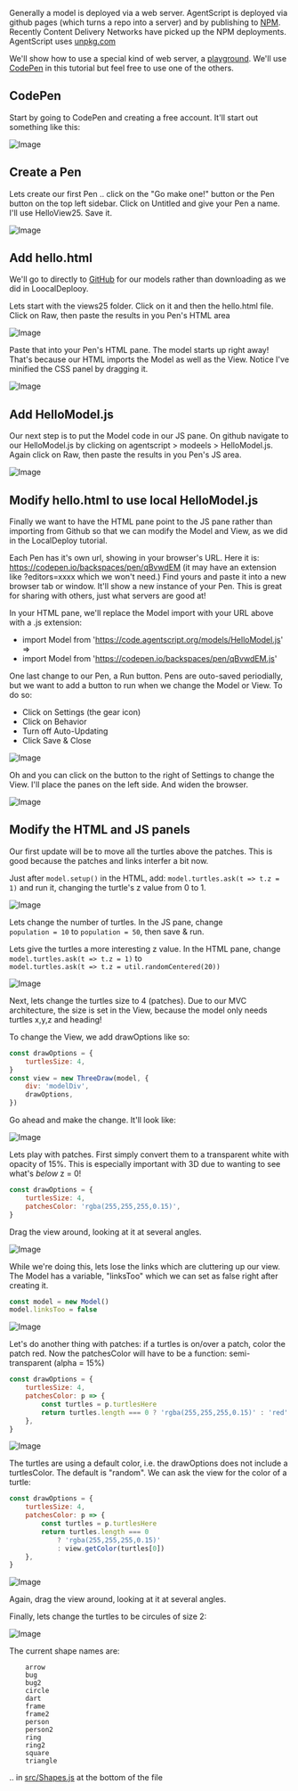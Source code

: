 Generally a model is deployed via a web server. AgentScript is deployed via github pages (which turns a repo into a server) and by publishing to [NPM](https://docs.npmjs.com/). Recently Content Delivery Networks have picked up the NPM deployments. AgentScript uses [unpkg.com](https://unpkg.com/)

We'll show how to use a special kind of web server, a [playground](https://www.geeksforgeeks.org/top-javascript-playgrounds-every-developer-should-try/). We'll use [CodePen](https://codepen.io/) in this tutorial but feel free to use one of the others.

## CodePen

Start by going to CodePen and creating a free account. It'll start out something like this:

![Image](/config/cleantheme/static/CodePenInit.jpg)

## Create a Pen

Lets create our first Pen .. click on the "Go make one!" button or the Pen button on the top left sidebar. Click on Untitled and give your Pen a name. I'll use HelloView25. Save it.

![Image](/config/cleantheme/static/CodePenLayout.jpg)

## Add hello.html

We'll go to directly to [GitHub](https://github.com/backspaces/agentscript) for our models rather than downloading as we did in LoocalDeplooy.

Lets start with the views25 folder. Click on it and then the hello.html file. Click on Raw, then paste the results in you Pen's HTML area

![Image](/config/cleantheme/static/Views25Html.jpg)

Paste that into your Pen's HTML pane. The model starts up right away! That's because our HTML imports the Model as well as the View. Notice I've minified the CSS panel by dragging it.

![Image](/config/cleantheme/static/CodePenHTML.jpg)

## Add HelloModel.js

Our next step is to put the Model code in our JS pane. On github navigate to our HelloModel.js by clicking on agentscript > modeels > HelloModel.js. Again click on Raw, then paste the results in you Pen's JS area.

![Image](/config/cleantheme/static/CodePenJS.jpg)

## Modify hello.html to use local HelloModel.js

Finally we want to have the HTML pane point to the JS pane rather than importing from Github so that we can modify the Model and View, as we did in the LocalDeploy tutorial.

Each Pen has it's own url, showing in your browser's URL. Here it is: https://codepen.io/backspaces/pen/qBvwdEM (it may have an extension like ?editors=xxxx which we won't need.) Find yours and paste it into a new browser tab or window. It'll show a new instance of your Pen. This is great for sharing with others, just what servers are good at!

In your HTML pane, we'll replace the Model import with your URL above with a .js extension:

-   import Model from 'https://code.agentscript.org/models/HelloModel.js' =>
-   import Model from 'https://codepen.io/backspaces/pen/qBvwdEM.js'

One last change to our Pen, a Run button. Pens are outo-saved periodially, but we want to add a button to run when we change the Model or View. To do so:

-   Click on Settings (the gear icon)
-   Click on Behavior
-   Turn off Auto-Updating
-   Click Save & Close

![Image](/config/cleantheme/static/CodePenRunBtn.jpg)

Oh and you can click on the button to the right of Settings to change the View. I'll place the panes on the left side. And widen the browser.

![Image](/config/cleantheme/static/WideViewLeftPanes.jpg)

## Modify the HTML and JS panels

Our first update will be to move all the turtles above the patches. This is good because the patches and links interfer a bit now.

Just after `model.setup()` in the HTML, add: `model.turtles.ask(t => t.z = 1)` and run it, changing the turtle's z value from 0 to 1.

![Image](/config/cleantheme/static/TurtlesPlus1.jpg)

Lets change the number of turtles. In the JS pane, change<br>
`population = 10` to `population = 50`, then save & run.

Lets give the turtles a more interesting z value. In the HTML pane, change<br>
`model.turtles.ask(t => t.z = 1)` to<br>
`model.turtles.ask(t => t.z = util.randomCentered(20))`

![Image](/config/cleantheme/static/TurtlesRandomZ.jpg)

Next, lets change the turtles size to 4 (patches). Due to our MVC architecture, the size is set in the View, because the model only needs turtles x,y,z and heading!

To change the View, we add drawOptions like so:

```js
const drawOptions = {
    turtlesSize: 4,
}
const view = new ThreeDraw(model, {
    div: 'modelDiv',
    drawOptions,
})
```

Go ahead and make the change. It'll look like:

![Image](/config/cleantheme/static/TurtlesSize4.jpg)

Lets play with patches. First simply convert them to a transparent white with opacity of 15%. This is especially important with 3D due to wanting to see what's _below_ z = 0!

```js
const drawOptions = {
    turtlesSize: 4,
    patchesColor: 'rgba(255,255,255,0.15)',
}
```

Drag the view around, looking at it at several angles.

![Image](/config/cleantheme/static/TransparentPatches.jpg)

While we're doing this, lets lose the links which are cluttering up our view. The Model has a variable, "linksToo" which we can set as false right after creating it.

```js
const model = new Model()
model.linksToo = false
```

![Image](/config/cleantheme/static/NoLinks.jpg)

Let's do another thing with patches: if a turtles is on/over a patch, color the patch red. Now the patchesColor will have to be a function: semi-transparent (alpha = 15%)

```js
const drawOptions = {
    turtlesSize: 4,
    patchesColor: p => {
        const turtles = p.turtlesHere
        return turtles.length === 0 ? 'rgba(255,255,255,0.15)' : 'red'
    },
}
```

![Image](/config/cleantheme/static/TurtlesRedPatches.jpg)

The turtles are using a default color, i.e. the drawOptions does not include a turtlesColor. The default is "random". We can ask the view for the color of a turtle:

```js
const drawOptions = {
    turtlesSize: 4,
    patchesColor: p => {
        const turtles = p.turtlesHere
        return turtles.length === 0
            ? 'rgba(255,255,255,0.15)'
            : view.getColor(turtles[0])
    },
}
```

![Image](/config/cleantheme/static/TurtlesColorPatches.jpg)

Again, drag the view around, looking at it at several angles.

Finally, lets change the turtles to be circules of size 2:

![Image](/config/cleantheme/static/CircleTurtles.jpg)

The current shape names are:

```
    arrow
    bug
    bug2
    circle
    dart
    frame
    frame2
    person
    person2
    ring
    ring2
    square
    triangle
```

.. in [src/Shapes.js](https://code.agentscript.org/src/Shapes.js) at the bottom of the file
